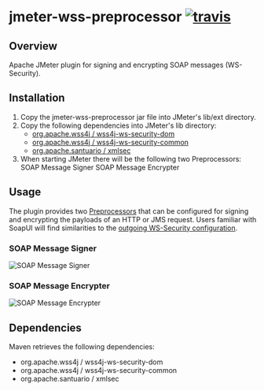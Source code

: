 # jmeter-wss-preprocessor [![travis][travis-image]][travis-url]

[travis-image]: https://travis-ci.org/tilln/jmeter-wss-preprocessor.svg?branch=master
[travis-url]: https://travis-ci.org/tilln/jmeter-wss-preprocessor

Overview
------------

Apache JMeter plugin for signing and encrypting SOAP messages (WS-Security).

Installation
------------

1. Copy the jmeter-wss-preprocessor jar file into JMeter's lib/ext directory.
2. Copy the following dependencies into JMeter's lib directory:
	* [org.apache.wss4j / wss4j-ws-security-dom](http://central.maven.org/maven2/org/apache/wss4j/wss4j-ws-security-common/2.1.8/wss4j-ws-security-common-2.1.8.jar)
	* [org.apache.wss4j / wss4j-ws-security-common](http://central.maven.org/maven2/org/apache/wss4j/wss4j-ws-security-common/2.1.8/wss4j-ws-security-common-2.1.8.jar)
	* [org.apache.santuario / xmlsec](http://central.maven.org/maven2/org/apache/santuario/xmlsec/2.0.8/xmlsec-2.0.8.jar)
3. When starting JMeter there will be the following two Preprocessors:
	SOAP Message Signer
	SOAP Message Encrypter

Usage
------------

The plugin provides two [Preprocessors](http://jmeter.apache.org/usermanual/component_reference.html#preprocessors) 
that can be configured for signing and encrypting the payloads of an HTTP or JMS request.
Users familiar with SoapUI will find similarities to the [outgoing WS-Security configuration](https://www.soapui.org/soapui-projects/ws-security.html#3-Outgoing-WS-Security-configurations).

### SOAP Message Signer

![SOAP Message Signer](https://raw.githubusercontent.com/tilln/jmeter-wss-preprocessor/master/docs/signature.png)

### SOAP Message Encrypter

![SOAP Message Encrypter](https://raw.githubusercontent.com/tilln/jmeter-wss-preprocessor/master/docs/encryption.png)


Dependencies
------------

Maven retrieves the following dependencies:

* org.apache.wss4j / wss4j-ws-security-dom
* org.apache.wss4j / wss4j-ws-security-common
* org.apache.santuario / xmlsec
